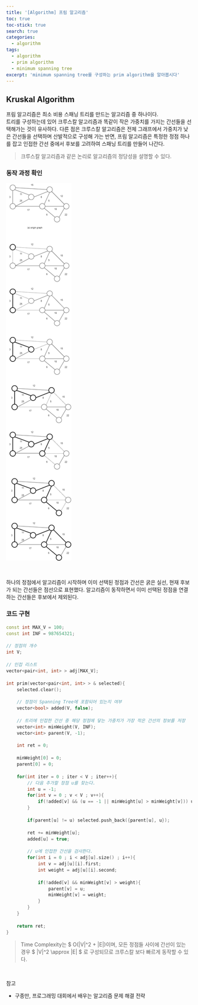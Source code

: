 ```yaml
---
title: '[Algorithm] 프림 알고리즘'
toc: true
toc-stick: true
search: true
categories:
  - algorithm
tags:
  - algorithm
  - prim algorithm
  - minimum spanning tree
excerpt: 'minimum spanning tree를 구성하는 prim algorithm을 알아봅시다'
---
```


## Kruskal Algorithm  

프림 알고리즘은 최소 비용 스패닝 트리를 만드는 알고리즘 중 하나이다.  
트리를 구성하는데 있어 크루스칼 알고리즘과 똑같이 작은 가중치를 가지는 간선들을 선택해가는 것이 유사하다. 
다른 점은 크루스칼 알고리즘은 전체 그래프에서 가중치가 낮은 간선들을 선택하며 산발적으로 구성해 가는 반면, 
프림 알고리즘은 특정한 정점 하나를 잡고 인접한 간선 중에서 후보를 고려하여 스패닝 트리를 만들어 나간다.

> 크루스칼 알고리즘과 같은 논리로 알고리즘의 정당성을 설명할 수 있다.

### 동작 과정 확인 

![minimum_spanning_tree_prim](/assets/images/algorithm/minimum_spanning_tree_prim.png)

<br/>

하나의 정점에서 알고리즘이 시작하며 이미 선택된 정점과 간선은 굵은 실선, 현재 후보가 되는 간선들은 점선으로 표현했다. 
알고리즘이 동작하면서 이미 선택된 정점을 연결하는 간선들은 후보에서 제외된다.

### 코드 구현  

``` cpp
const int MAX_V = 100;
const int INF = 987654321;

// 정점의 개수
int V;

// 인접 리스트
vector<pair<int, int> > adj[MAX_V];

int prim(vector<pair<int, int> > & selected){
    selected.clear();

    // 정점이 Spanning Tree에 포함되어 있는지 여부
    vector<bool> added(V, false);

    // 트리에 인접한 간선 중 해당 정점에 닿는 가중치가 가장 작은 간선의 정보를 저장
    vector<int> minWeight(V, INF);
    vector<int> parent(V, -1);

    int ret = 0;

    minWeight[0] = 0;
    parent[0] = 0;

    for(int iter = 0 ; iter < V ; iter++){
        // 다음 추가할 정점 u를 찾는다.
        int u = -1;
        for(int v = 0 ; v < V ; v++){
            if(!added[v] && (u == -1 || minWeight[u] > minWeight[v])) u = v;
        }

        if(parent[u] != u) selected.push_back({parent[u], u});

        ret += minWeight[u];
        added[u] = true;

        // u에 인접한 간선을 검사한다.
        for(int i = 0 ; i < adj[u].size() ; i++){
            int v = adj[u][i].first;
            int weight = adj[u][i].second;

            if(!added[v] && minWeight[v] > weight){
                parent[v] = u;
                minWeight[v] = weight;
            }
        }
    }

    return ret;
}   
```

> Time Complexity는 $ O(\|V\|^2 + \|E\|)이며, 모든 정점들 사이에 간선이 있는 경우 $ \|V\|^2 \approx \|E\| $ 로 구성되므로 크루스칼 보다 빠르게 동작할 수 있다.

<br/>

참고
- 구종만, 프로그래밍 대회에서 배우는 알고리즘 문제 해결 전략